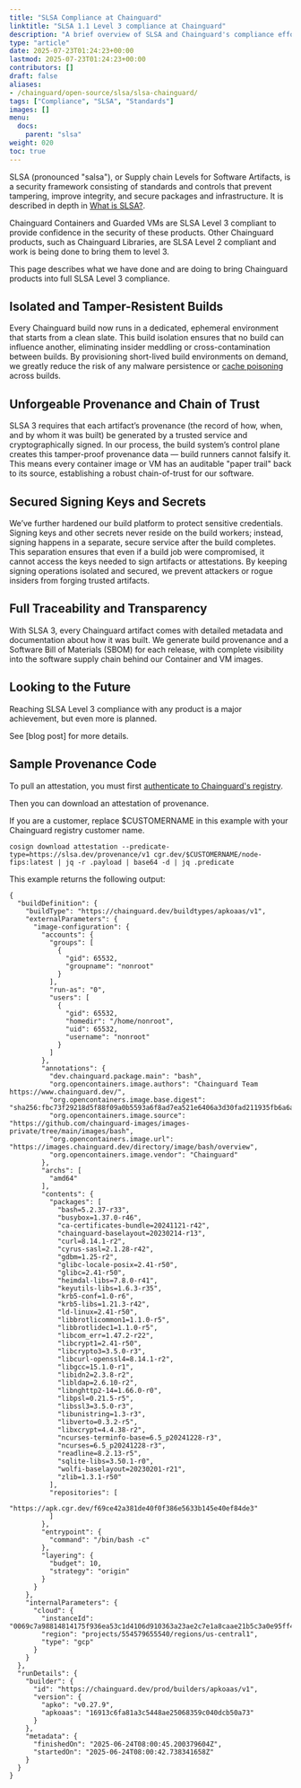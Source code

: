 ```yaml
---
title: "SLSA Compliance at Chainguard"
linktitle: "SLSA 1.1 Level 3 compliance at Chainguard"
description: "A brief overview of SLSA and Chainguard's compliance efforts."
type: "article"
date: 2025-07-23T01:24:23+00:00
lastmod: 2025-07-23T01:24:23+00:00
contributors: []
draft: false
aliases:
- /chainguard/open-source/slsa/slsa-chainguard/
tags: ["Compliance", "SLSA", "Standards"]
images: []
menu:
  docs:
    parent: "slsa"
weight: 020
toc: true
---
```


SLSA (pronounced "salsa"), or Supply chain Levels for Software Artifacts, is a security framework consisting of standards and controls that prevent tampering, improve integrity, and secure packages and infrastructure. It is described in depth in [What is SLSA?](/compliance/slsa/what-is-slsa/).

Chainguard Containers and Guarded VMs are SLSA Level 3 compliant to provide confidence in the security of these products. Other Chainguard products, such as Chainguard Libraries, are SLSA Level 2 compliant and work is being done to bring them to level 3.

This page describes what we have done and are doing to bring Chainguard products into full SLSA Level 3 compliance.


## Isolated and Tamper-Resistent Builds

Every Chainguard build now runs in a dedicated, ephemeral environment that starts from a clean slate. This build isolation ensures that no build can influence another, eliminating insider meddling or cross-contamination between builds. By provisioning short-lived build environments on demand, we greatly reduce the risk of any malware persistence or [cache poisoning](https://en.wikipedia.org/wiki/Cache_poisoning) across builds.


## Unforgeable Provenance and Chain of Trust

SLSA 3 requires that each artifact’s provenance (the record of how, when, and by whom it was built) be generated by a trusted service and cryptographically signed. In our process, the build system’s control plane creates this tamper-proof provenance data — build runners cannot falsify it. This means every container image or VM has an auditable "paper trail" back to its source, establishing a robust chain-of-trust for our software.


## Secured Signing Keys and Secrets

We’ve further hardened our build platform to protect sensitive credentials. Signing keys and other secrets never reside on the build workers; instead, signing happens in a separate, secure service after the build completes. This separation ensures that even if a build job were compromised, it cannot access the keys needed to sign artifacts or attestations. By keeping signing operations isolated and secured, we prevent attackers or rogue insiders from forging trusted artifacts.


## Full Traceability and Transparency

With SLSA 3, every Chainguard artifact comes with detailed metadata and documentation about how it was built. We generate build provenance and a Software Bill of Materials (SBOM) for each release, with complete visibility into the software supply chain behind our Container and VM images.


## Looking to the Future

Reaching SLSA Level 3 compliance with any product is a major achievement, but even more is planned.

See [blog post] for more details.


## Sample Provenance Code

To pull an attestation, you must first [authenticate to Chainguard's registry](/chainguard/chainguard-images/chainguard-registry/authenticating/).

Then you can download an attestation of provenance.

If you are a customer, replace $CUSTOMERNAME in this example with your Chainguard registry customer name.

```
cosign download attestation --predicate-type=https://slsa.dev/provenance/v1 cgr.dev/$CUSTOMERNAME/node-fips:latest | jq -r .payload | base64 -d | jq .predicate
```

This example returns the following output:

```
{
  "buildDefinition": {
    "buildType": "https://chainguard.dev/buildtypes/apkoaas/v1",
    "externalParameters": {
      "image-configuration": {
        "accounts": {
          "groups": [
            {
              "gid": 65532,
              "groupname": "nonroot"
            }
          ],
          "run-as": "0",
          "users": [
            {
              "gid": 65532,
              "homedir": "/home/nonroot",
              "uid": 65532,
              "username": "nonroot"
            }
          ]
        },
        "annotations": {
          "dev.chainguard.package.main": "bash",
          "org.opencontainers.image.authors": "Chainguard Team https://www.chainguard.dev/",
          "org.opencontainers.image.base.digest": "sha256:fbc73f29218d5f88f09a0b5593a6f8ad7ea521e6406a3d30fad211935fb6a6a7",
          "org.opencontainers.image.source": "https://github.com/chainguard-images/images-private/tree/main/images/bash",
          "org.opencontainers.image.url": "https://images.chainguard.dev/directory/image/bash/overview",
          "org.opencontainers.image.vendor": "Chainguard"
        },
        "archs": [
          "amd64"
        ],
        "contents": {
          "packages": [
            "bash=5.2.37-r33",
            "busybox=1.37.0-r46",
            "ca-certificates-bundle=20241121-r42",
            "chainguard-baselayout=20230214-r13",
            "curl=8.14.1-r2",
            "cyrus-sasl=2.1.28-r42",
            "gdbm=1.25-r2",
            "glibc-locale-posix=2.41-r50",
            "glibc=2.41-r50",
            "heimdal-libs=7.8.0-r41",
            "keyutils-libs=1.6.3-r35",
            "krb5-conf=1.0-r6",
            "krb5-libs=1.21.3-r42",
            "ld-linux=2.41-r50",
            "libbrotlicommon1=1.1.0-r5",
            "libbrotlidec1=1.1.0-r5",
            "libcom_err=1.47.2-r22",
            "libcrypt1=2.41-r50",
            "libcrypto3=3.5.0-r3",
            "libcurl-openssl4=8.14.1-r2",
            "libgcc=15.1.0-r1",
            "libidn2=2.3.8-r2",
            "libldap=2.6.10-r2",
            "libnghttp2-14=1.66.0-r0",
            "libpsl=0.21.5-r5",
            "libssl3=3.5.0-r3",
            "libunistring=1.3-r3",
            "libverto=0.3.2-r5",
            "libxcrypt=4.4.38-r2",
            "ncurses-terminfo-base=6.5_p20241228-r3",
            "ncurses=6.5_p20241228-r3",
            "readline=8.2.13-r5",
            "sqlite-libs=3.50.1-r0",
            "wolfi-baselayout=20230201-r21",
            "zlib=1.3.1-r50"
          ],
          "repositories": [
            "https://apk.cgr.dev/f69ce42a381de40f0f386e5633b145e40ef84de3"
          ]
        },
        "entrypoint": {
          "command": "/bin/bash -c"
        },
        "layering": {
          "budget": 10,
          "strategy": "origin"
        }
      }
    },
    "internalParameters": {
      "cloud": {
        "instanceId": "0069c7a98814814175f936ea53c1d4106d910363a23ae2c7e1a8caae21b5c3a0e95ff40d47fcba2fa188ee3fef00c860323d445a8e89c2f864fc5bf5525d6c87f9fb6ea7caf33008b353bb7f0f74b095dc1d769c5dcf15",
        "region": "projects/554579655540/regions/us-central1",
        "type": "gcp"
      }
    }
  },
  "runDetails": {
    "builder": {
      "id": "https://chainguard.dev/prod/builders/apkoaas/v1",
      "version": {
        "apko": "v0.27.9",
        "apkoaas": "16913c6fa81a3c5448ae25068359c040dcb50a73"
      }
    },
    "metadata": {
      "finishedOn": "2025-06-24T08:00:45.200379604Z",
      "startedOn": "2025-06-24T08:00:42.738341658Z"
    }
  }
}
```
